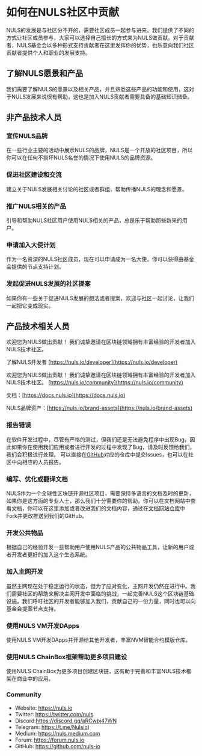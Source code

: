 # 如何在NULS社区中贡献

NULS的发展是与社区分不开的，需要社区成员一起参与进来。我们提供了不同的方式让社区成员参与，大家可以选择自己擅长的方式来为NULS做贡献。对于贡献者，NULS基金会以多种形式支持贡献者在这里发挥你的优势，也乐意向我们社区贡献者提供个人和职业的发展支持。

## 了解NULS愿景和产品

我们需要了解NULS的愿景以及相关产品，并且熟悉这些产品的功能和使用，这对于NULS发展来说很有帮助，这也是加入NULS贡献者需要具备的基础知识储备。

## 非产品技术人员

### 宣传NULS品牌
在一些行业主要的活动中展示NULS的品牌，NULS是一个开放的社区项目，所以你可以在任何不损坏NULS名誉的情况下使用NULS的品牌资源。

### 促进社区建设和交流
建立关于NULS发展相关讨论的社区或者群组，帮助传播NULS的理念和愿景。

### 推广NULS相关的产品
引导和帮助NULS社区用户使用NULS相关的产品，总是乐于帮助那些新来的用户。

### 申请加入大使计划
作为一名资深的NULS社区成员，现在可以申请成为一名大使，你可以获得由基金会提供的节点支持计划。

### 发起促进NULS发展的社区提案
如果你有一些关于促进NULS发展的想法或者提案，欢迎与社区一起讨论，让我们一起把它变成现实。

## 产品技术相关人员

欢迎您为NULS做出贡献！ 我们诚挚邀请在区块链领域拥有丰富经验的开发者加入NULS技术社区。

了解NULS开发者 [https://nuls.io/developer](https://nuls.io/developer)

欢迎您为NULS做出贡献！ 我们诚挚邀请在区块链领域拥有丰富经验的开发者加入NULS技术社区。 [https://nuls.io/community](https://nuls.io/community)

文档：[https://docs.nuls.io](https://docs.nuls.io)

NULS品牌资产：[https://nuls.io/brand-assets](https://nuls.io/brand-assets)


### 报告错误
在软件开发过程中，尽管有严格的测试，但我们还是无法避免程序中出现Bug，因此如果你在使用我们应用或者进行开发的过程中发现了Bug，请及时反馈给我们，我们会积极进行处理。
可以直接在[GitHub](https://github.com/nuls-io)对应的仓库中提交Issues，也可以在社区中向相应的人员报告。

### 编写、优化或翻译文档
NULS作为一个全球性区块链开源社区项目，需要保持多语言的文档及时的更新，如果你是这方面的专业人士，那么我们十分需要你的帮助。你可以在文档网站中查看文档，你可以在这里添加或者改进我们的文档内容，通过在[文档网站仓库](https://github.com/nuls-io/devsite/)中Fork并更改推送到我们的GitHub。


### 开发公共物品
根据自己的经验开发一些帮助用户使用NULS产品的公共物品工具，让新的用户或者开发者更好的加入这个生态系统。

### 加入主网开发
虽然主网现在处于稳定运行的状态，但为了应对变化，主网开发仍然在进行中。我们需要社区的帮助来解决主网开发中面临的挑战，一起完善NULS这个区块链基础设施。我们呼吁社区的开发者能够加入我们，贡献自己的一份力量，同时也可以向基金会提案节点支持。

### 使用NULS VM开发DApps
使用NULS VM开发DApps并开源给其他开发者，丰富NVM智能合约模版仓库。

### 使用NULS ChainBox框架帮助更多项目建设
使用NULS ChainBox为更多项目创建区块链，这有助于完善和丰富NULS技术框架在商业中的应用。

### Community

- Website: https://nuls.io
- Twitter: https://twitter.com/nuls
- Discord:https://discord.gg/aRCwbj47WN
- Telegram: https://t.me/Nulsio)
- Medium: https://nuls.medium.com
- Forum: https://forum.nuls.io
- GitHub: https://github.com/nuls-io

####  


